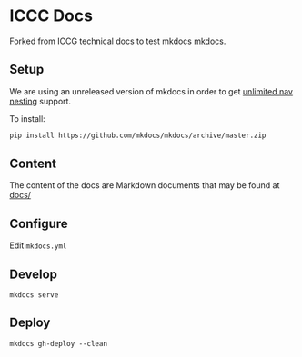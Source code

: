 # ICCC Docs

Forked from ICCG technical docs to test mkdocs [mkdocs](http://www.mkdocs.org/).

## Setup

We are using an unreleased version of mkdocs in order to get [unlimited nav nesting](https://github.com/mkdocs/mkdocs/issues/6#issuecomment-163625780) support.

To install:

```bash
pip install https://github.com/mkdocs/mkdocs/archive/master.zip
```

## Content

The content of the docs are Markdown documents that may be found at [docs/](docs/)

## Configure

Edit `mkdocs.yml`

## Develop

```shell
mkdocs serve
```

## Deploy

```shell
mkdocs gh-deploy --clean
```

